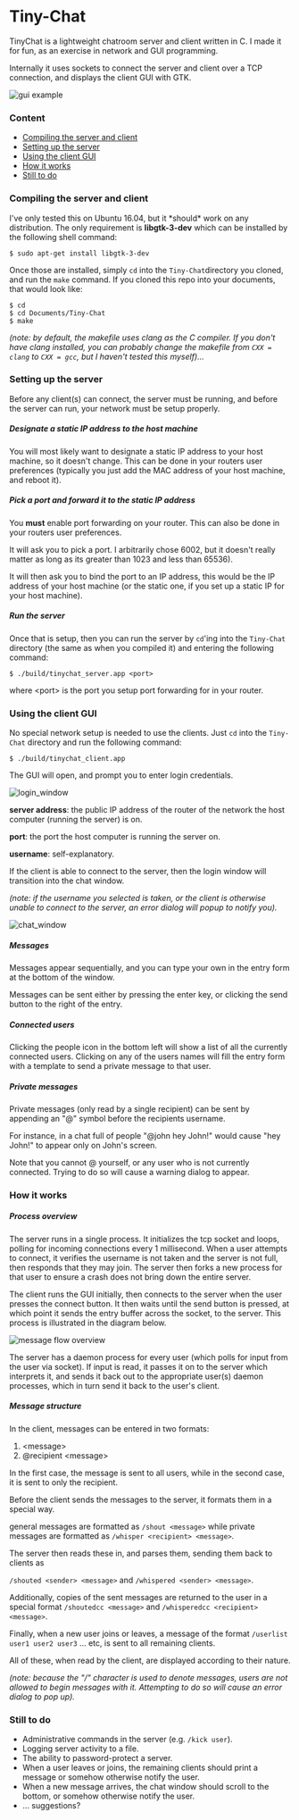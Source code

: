 # Tiny-Chat

TinyChat is a lightweight chatroom server and client written in C. I made it for fun, as an exercise in network and GUI programming.

Internally it uses sockets to connect the server and client over a TCP connection, and displays the client GUI with GTK.

![gui example](https://i.imgur.com/dG2WZqM.png)

### Content

- [Compiling the server and client](#comp)
- [Setting up the server](#sett)
- [Using the client GUI](#usin)
- [How it works](#howi)
- [Still to do](#stil)

<a name=comp></a>
### Compiling the server and client

I've only tested this on Ubuntu 16.04, but it \*should\* work on any distribution. The only requirement is **libgtk-3-dev** which can be installed by the following shell command:

```
$ sudo apt-get install libgtk-3-dev
```

Once those are installed, simply `cd` into the `Tiny-Chat`directory you cloned, and run the `make` command. If you cloned this repo into your documents, that would look like:

```
$ cd
$ cd Documents/Tiny-Chat
$ make
```

*(note: by default, the makefile uses clang as the C compiler. If you don't have clang installed, you can probably change the makefile from `CXX = clang` to `CXX = gcc`, but I haven't tested this myself)...*

<a name=sett></a>
### Setting up the server

Before any client(s) can connect, the server must be running, and before the server can run, your network must be setup properly.

##### Designate a static IP address to the host machine
You will most likely want to designate a static IP address to your host machine, so it doesn't change. This can be done in your routers user preferences (typically you just add the MAC address of your host machine, and reboot it).

##### Pick a port and forward it to the static IP address
You **must** enable port forwarding on your router. This can also be done in your routers user preferences.

It will ask you to pick a port. I arbitrarily chose 6002, but it doesn't really matter as long as its greater than 1023 and less than 65536).

It will then ask you to bind the port to an IP address, this would be the IP address of your host machine (or the static one, if you set up a static IP for your host machine).

##### Run the server
Once that is setup, then you can run the server by `cd`'ing into the `Tiny-Chat` directory (the same as when you compiled it) and entering the following command:

```
$ ./build/tinychat_server.app <port>
```

where &lt;port&gt; is the port you setup port forwarding for in your router.

<a name=usin></a>
### Using the client GUI

No special network setup is needed to use the clients. Just `cd` into the `Tiny-Chat` directory and run the following command:

```
$ ./build/tinychat_client.app
```

The GUI will open, and prompt you to enter login credentials.

<!-- https://imgur.com/a/XFH0YDG -->

![login_window](https://i.imgur.com/o3y3sTb.png)

**server address**: the public IP address of the router of the network the host computer (running the server) is on.

**port**: the port the host computer is running the server on.

**username**: self-explanatory.

If the client is able to connect to the server, then the login window will transition into the chat window.

*(note: if the username you selected is taken, or the client is otherwise unable to connect to the server, an error dialog will popup to notify you).*

![chat_window](https://i.imgur.com/U4Lmscc.png)

##### Messages

Messages appear sequentially, and you can type your own in the entry form at the bottom of the window.

Messages can be sent either by pressing the enter key, or clicking the send button to the right of the entry.

##### Connected users

Clicking the people icon in the bottom left will show a list of all the currently connected users. Clicking on any of the users names will fill the entry form with a template to send a private message to that user.

##### Private messages

Private messages (only read by a single recipient) can be sent by appending an "@" symbol before the recipients username.

For instance, in a chat full of people "@john hey John!" would cause "hey John!" to appear only on John's screen.

Note that you cannot @ yourself, or any user who is not currently connected. Trying to do so will cause a warning dialog to appear.

<a name=howi></a>
### How it works

##### Process overview

The server runs in a single process. It initializes the tcp socket and loops, polling for incoming connections every 1 millisecond. When a user attempts to connect, it verifies the username is not taken and the server is not full, then responds that they may join. The server then forks a new process for that user to ensure a crash does not bring down the entire server.

The client runs the GUI initially, then connects to the server when the user presses the connect button. It then waits until the send button is pressed, at which point it sends the entry buffer across the socket, to the server. This process is illustrated in the diagram below.

<!-- https://imgur.com/aDMuw1y -->
![message flow overview](https://imgur.com/aDMuw1y.png)

The server has a daemon process for every user (which polls for input from the user via socket). If input is read, it passes it on to the server which interprets it, and sends it back out to the appropriate user(s) daemon processes, which in turn send it back to the user's client.

##### Message structure

In the client, messages can be entered in two formats:

1. &lt;message&gt;
2. @recipient &lt;message&gt;

In the first case, the message is sent to all users, while in the second case, it is sent to only the recipient.

Before the client sends the messages to the server, it formats them in a special way.

general messages are formatted as `/shout <message>` while private messages are formatted as `/whisper <recipient> <message>`.

The server then reads these in, and parses them, sending them back to clients as

`/shouted <sender> <message>` and `/whispered <sender> <message>`.

Additionally, copies of the sent messages are returned to the user in a special format `/shoutedcc <message>` and `/whisperedcc <recipient> <message>`.

Finally, when a new user joins or leaves, a message of the format `/userlist user1 user2 user3` ... etc, is sent to all remaining clients.

All of these, when read by the client, are displayed according to their nature.

*(note: because the "/" character is used to denote messages, users are not allowed to begin messages with it. Attempting to do so will cause an error dialog to pop up).*

<a name=stil></a>
### Still to do

- Administrative commands in the server (e.g. `/kick user`).
- Logging server activity to a file.
- The ability to password-protect a server.
- When a user leaves or joins, the remaining clients should print a message or somehow otherwise notify the user.
- When a new message arrives, the chat window should scroll to the bottom, or somehow otherwise notify the user.
- ... suggestions?